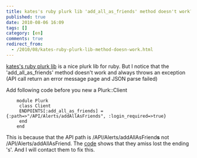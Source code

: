 ```yaml
---
title: kates's ruby plurk lib 'add_all_as_friends' method doesn't work?
published: true
date: 2010-08-06 16:09
tags: []
category: [en]
comments: true
redirect_from:
  - /2010/08/kates-ruby-plurk-lib-method-doesn-work.html
---
```


[kates's ruby plurk lib][2] is a nice plurk lib for ruby. But I notice that the 'add_all_as_friends' method doesn't work and always throws an exception (API call return an error message page and JSON parse failed)


Add following code before you new a Plurk::Client

		module Plurk
		 class Client
		 ENDPOINTS[:add_all_as_friends] = {:path=>"/API/Alerts/addAllAsFriends", :login_required=>true}
		 end
		end

This is because that the API path is /API/Alerts/addAllAsFriend**s** not /API/Alerts/addAllAsFriend. The [code][3] shows that they amiss lost the ending 's'. And I will contact them to fix this.

[2]: http://github.com/kates/plurk
[3]: http://github.com/kates/plurk/blob/master/lib/plurk.rb
